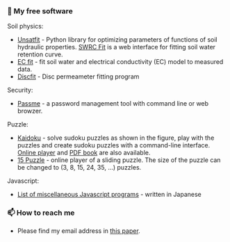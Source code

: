### 🔭 My free software
Soil physics:
- [Unsatfit](https://sekika.github.io/unsatfit/) - Python library for optimizing parameters of functions of soil hydraulic properties. [SWRC Fit](https://seki.webmasters.gr.jp/swrc/) is a web interface for fitting soil water retention curve.
- [EC fit](https://seki.webmasters.gr.jp/ecfit/) - fit soil water and electrical conductivity (EC) model to measured data.
- [Discfit](https://github.com/sekika/discfit) - Disc permeameter fitting program

Security:
- [Passme](https://github.com/sekika/passme/blob/master/doc/README.rst) - a password management tool with command line or web browzer.

Puzzle:
- [Kaidoku](https://sekika.github.io/kaidoku/) - solve sudoku puzzles as shown in the figure, play with the puzzles and create sudoku puzzles with a command-line interface. [Online player](https://sekika.github.io/kaidoku/sudoku) and [PDF book](https://sekika.github.io/kaidoku/book) are also available.
- [15 Puzzle](https://sekika.github.io/2020/01/14/15Puzzle/) - online player of a sliding puzzle. The size of the puzzle can be changed to (3, 8, 15, 24, 35, ...) puzzles.

Javascript:
- [List of miscellaneous Javascript programs](https://sekika.github.io/tags/javascript/index.html) - written in Japanese

### 📫 How to reach me
- Please find my email address in [this paper](https://acsess.onlinelibrary.wiley.com/doi/10.1002/vzj2.20168).

<!--
**sekika/sekika** is a ✨ _special_ ✨ repository because its `README.md` (this file) appears on your GitHub profile written in Python.

Here are some ideas to get you started:

- 🔭 I’m currently working on ...
- 🌱 I’m currently learning ...
- 👯 I’m looking to collaborate on ...
- 🤔 I’m looking for help with ...
- 💬 Ask me about ...
- 📫 How to reach me: ...
- 😄 Pronouns: ...
- ⚡ Fun fact: ...
-->
